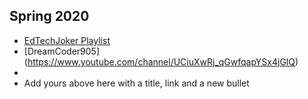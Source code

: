 ## Spring 2020

- [EdTechJoker Playlist](https://www.youtube.com/playlist?list=PLJQupiji7J5e8t_dL8T1iVq-bMPElKTI2)
- [DreamCoder905] (https://www.youtube.com/channel/UCiuXwRj_qGwfqapYSx4jGlQ)
- 
- Add yours above here with a title, link and a new bullet
